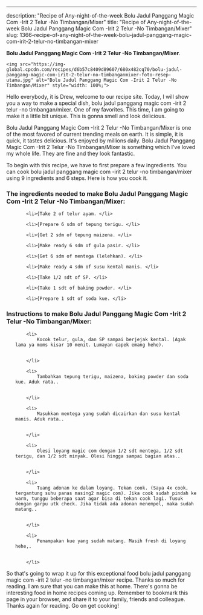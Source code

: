 ---
description: "Recipe of Any-night-of-the-week Bolu Jadul Panggang Magic Com -Irit 2 Telur -No Timbangan/Mixer"
title: "Recipe of Any-night-of-the-week Bolu Jadul Panggang Magic Com -Irit 2 Telur -No Timbangan/Mixer"
slug: 1366-recipe-of-any-night-of-the-week-bolu-jadul-panggang-magic-com-irit-2-telur-no-timbangan-mixer

<p>
	<strong>Bolu Jadul Panggang Magic Com -Irit 2 Telur -No Timbangan/Mixer</strong>. 
	
</p>
<p>
	
	<img src="https://img-global.cpcdn.com/recipes/d6b57c8409d89607/680x482cq70/bolu-jadul-panggang-magic-com-irit-2-telur-no-timbanganmixer-foto-resep-utama.jpg" alt="Bolu Jadul Panggang Magic Com -Irit 2 Telur -No Timbangan/Mixer" style="width: 100%;">
	
	
</p>
<p>
	Hello everybody, it is Drew, welcome to our recipe site. Today, I will show you a way to make a special dish, bolu jadul panggang magic com -irit 2 telur -no timbangan/mixer. One of my favorites. This time, I am going to make it a little bit unique. This is gonna smell and look delicious.
</p>
	
<p>
	Bolu Jadul Panggang Magic Com -Irit 2 Telur -No Timbangan/Mixer is one of the most favored of current trending meals on earth. It is simple, it is quick, it tastes delicious. It's enjoyed by millions daily. Bolu Jadul Panggang Magic Com -Irit 2 Telur -No Timbangan/Mixer is something which I've loved my whole life. They are fine and they look fantastic.
</p>
<p>
	
</p>

<p>
To begin with this recipe, we have to first prepare a few ingredients. You can cook bolu jadul panggang magic com -irit 2 telur -no timbangan/mixer using 9 ingredients and 6 steps. Here is how you cook it.
</p>

<h3>The ingredients needed to make Bolu Jadul Panggang Magic Com -Irit 2 Telur -No Timbangan/Mixer:</h3>

<ol>
	
		<li>{Take 2 of telur ayam. </li>
	
		<li>{Prepare 6 sdm of tepung terigu. </li>
	
		<li>{Get 2 sdm of tepung maizena. </li>
	
		<li>{Make ready 6 sdm of gula pasir. </li>
	
		<li>{Get 6 sdm of mentega (lelehkan). </li>
	
		<li>{Make ready 4 sdm of susu kental manis. </li>
	
		<li>{Take 1/2 sdt of SP. </li>
	
		<li>{Take 1 sdt of baking powder. </li>
	
		<li>{Prepare 1 sdt of soda kue. </li>
	
</ol>
<p>
	
</p>

<h3>Instructions to make Bolu Jadul Panggang Magic Com -Irit 2 Telur -No Timbangan/Mixer:</h3>

<ol>
	
		<li>
			Kocok telur, gula, dan SP sampai berjejak kental. (Agak lama ya moms kisar 10 menit. Lumayan capek emang hehe).
			
			
		</li>
	
		<li>
			Tambahkan tepung terigu, maizena, baking powder dan soda kue. Aduk rata..
			
			
		</li>
	
		<li>
			Masukkan mentega yang sudah dicairkan dan susu kental manis. Aduk rata..
			
			
		</li>
	
		<li>
			Olesi loyang magic com dengan 1/2 sdt mentega, 1/2 sdt terigu, dan 1/2 sdt minyak. Olesi hingga sampai bagian atas..
			
			
		</li>
	
		<li>
			Tuang adonan ke dalam loyang. Tekan cook. (Saya 4x cook, tergantung suhu panas masing2 magic com). Jika cook sudah pindah ke warm, tunggu beberapa saat agar bisa di tekan cook lagi. Tusuk dengan garpu utk check. Jika tidak ada adonan menempel, maka sudah matang..
			
			
		</li>
	
		<li>
			Penampakan kue yang sudah matang. Masih fresh di loyang hehe,.
			
			
		</li>
	
</ol>

<p>
	
</p>

<p>
	So that's going to wrap it up for this exceptional food bolu jadul panggang magic com -irit 2 telur -no timbangan/mixer recipe. Thanks so much for reading. I am sure that you can make this at home. There's gonna be interesting food in home recipes coming up. Remember to bookmark this page in your browser, and share it to your family, friends and colleague. Thanks again for reading. Go on get cooking!
</p>
